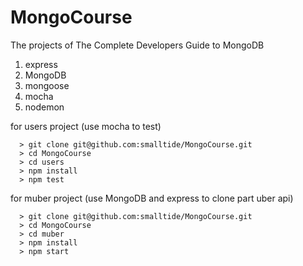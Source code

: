 # MongoCourse
The projects of The Complete Developers Guide to MongoDB

1. express
2. MongoDB
3. mongoose
4. mocha
5. nodemon

for users project (use mocha to test)
```
  > git clone git@github.com:smalltide/MongoCourse.git
  > cd MongoCourse
  > cd users
  > npm install
  > npm test
```
for muber project (use MongoDB and express to clone part uber api)
```
  > git clone git@github.com:smalltide/MongoCourse.git
  > cd MongoCourse
  > cd muber
  > npm install
  > npm start
```
